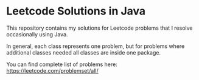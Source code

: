 # Leetcode Solutions in Java

This repository contains my solutions for Leetcode problems that I resolve occasionally using Java.

In general, each class represents one problem, but for problems where additional classes needed all classes are inside one package.

You can find complete list of problems here: https://leetcode.com/problemset/all/
 
